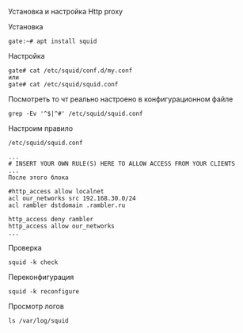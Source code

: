 Установка и настройка Http proxy

Установка 

```
gate:~# apt install squid
```

Настройка

```
gate# cat /etc/squid/conf.d/my.conf
или
gate# cat /etc/squid/squid.conf
```

Посмотреть то чт реально настроено в конфигурационном файле

```
grep -Ev '^$|^#' /etc/squid/squid.conf
```

Настроим правило
```
/etc/squid/squid.conf
```

```
...
# INSERT YOUR OWN RULE(S) HERE TO ALLOW ACCESS FROM YOUR CLIENTS
...
После этого блока

#http_access allow localnet
acl our_networks src 192.168.30.0/24
acl rambler dstdomain .rambler.ru

http_access deny rambler
http_access allow our_networks
...

```

Проверка

```
squid -k check
```
Переконфигурация

```
squid -k reconfigure
```

Просмотр логов

```
ls /var/log/squid
```
